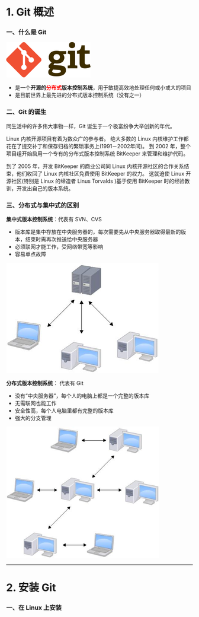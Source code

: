 # 1. Git 概述

### 一、什么是 Git

<img src=".\images\Git-Logo.png" alt="Git-Logo" style="zoom: 25%;" />

- 是一个**开源的<font color='red'>分布式</font>版本控制系统**，用于敏捷高效地处理任何或小或大的项目
- 是目前世界上最先进的分布式版本控制系统（没有之一）

### 二、Git 的诞生

同生活中的许多伟大事物一样，Git 诞生于一个极富纷争大举创新的年代。

Linux 内核开源项目有着为数众广的参与者。 绝大多数的 Linux 内核维护工作都花在了提交补丁和保存归档的繁琐事务上(1991－2002年间)。 到 2002 年，整个项目组开始启用一个专有的分布式版本控制系统 BitKeeper 来管理和维护代码。

到了 2005 年，开发 BitKeeper 的商业公司同 Linux 内核开源社区的合作关系结束，他们收回了 Linux 内核社区免费使用 BitKeeper 的权力。 这就迫使 Linux 开源社区(特别是 Linux 的缔造者 Linus Torvalds )基于使用 BitKeeper 时的经验教训，开发出自己的版本系统。

### 三、分布式与集中式的区别

**集中式版本控制系统**：代表有 SVN、CVS

- 版本库是集中存放在中央服务器的，每次需要先从中央服务器取得最新的版本，结束时需再次推送给中央服务器
- 必须联网才能工作，受网络带宽等影响
- 容易单点故障

![](.\images\git_000001.png)



**分布式版本控制系统**： 代表有 Git

- 没有“中央服务器”，每个人的电脑上都是一个完整的版本库
- 无需联网也能工作
- 安全性高，每个人电脑里都有完整的版本库
- 强大的分支管理

<img src=".\images\git_000002.png" alt="distributed-repo" style="zoom:82%;" />



------





# 2. 安装 Git

### 一、在 Linux 上安装




